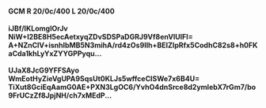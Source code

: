 #### GCM R 20/0c/400 L 20/0c/400
**iJBf/IKLomglOrJv**<br/>**NiW+I2BE8H5ecAetxyqZDvSDSPaDGRJ9Vf8enVlUlFI=**<br/>**A+NZnClV+isnhIbMB5N3mihA/rd4zOs9IIh+BEIZIpRfx5CodhC82s8+h0FKaCda1khLyYxZYYGPPyqu...**<br/><br/>
**UJaX8JcG9YFFSAyo**<br/>**WmEotHyZieVgUPA9SqsUt0KLJs5wffceCISWe7x6B4U=**<br/>**TiXut8GciEqAamG0AE+PXN3LgOC6/YvhO4dnSrce8d2ymlebX7rGm7/bo9FrUCzZf8JpjNH/ch7xMEdP...**
